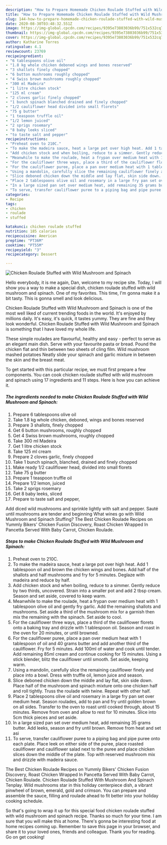 ```yaml
---
description: "How to Prepare Homemade Chicken Roulade Stuffed with Wild Mushroom and Spinach"
title: "How to Prepare Homemade Chicken Roulade Stuffed with Wild Mushroom and Spinach"
slug: 144-how-to-prepare-homemade-chicken-roulade-stuffed-with-wild-mushroom-and-spinach
date: 2020-08-30T03:48:32.551Z
image: https://img-global.cpcdn.com/recipes/9395e73803036b99/751x532cq70/chicken-roulade-stuffed-with-wild-mushroom-and-spinach-recipe-main-photo.jpg
thumbnail: https://img-global.cpcdn.com/recipes/9395e73803036b99/751x532cq70/chicken-roulade-stuffed-with-wild-mushroom-and-spinach-recipe-main-photo.jpg
cover: https://img-global.cpcdn.com/recipes/9395e73803036b99/751x532cq70/chicken-roulade-stuffed-with-wild-mushroom-and-spinach-recipe-main-photo.jpg
author: Katharine Torres
ratingvalue: 4.1
reviewcount: 23769
recipeingredient:
- "6 tablespoons olive oil"
- "1.8 kg whole chicken deboned wings and bones reserved"
- "3 shallots finely chopped"
- "6 button mushrooms roughly chopped"
- "4 Swiss brown mushrooms roughly chopped"
- "300 ml Madeira"
- "1 litre chicken stock"
- "125 ml cream"
- "2 cloves garlic finely chopped"
- "1 bunch spinach blanched drained and finely chopped"
- "1/2 cauliflower head divided into small florets"
- "75 g butter"
- "1 teaspoon truffle oil"
- "1/2 lemon juiced"
- "2 sprigs rosemary"
- "8 baby leeks sliced"
- "to taste salt and pepper"
recipeinstructions:
- "Preheat oven to 210C."
- "To make the madeira sauce, heat a large pot over high heat. Add 1 tablespoon oil and brown the chicken wings and bones. Add half of the shallots and half mushrooms and fry for 5 minutes. Deglaze with madeira and reduce by half."
- "Add chicken stock and when boiling, reduce to a simmer. Gently reduce by two thirds, uncovered. Strain into a smaller pot and add 2 tbsp cream. Season and set aside, covered to keep warm."
- "Meanwhile to make the roulade, heat a frypan over medium heat with 1 tablespoon olive oil and gently fry garlic. Add the remaining shallots and mushrooms. Set aside a third of the mushroom mix for a garnish then mix the remaining with the spinach. Set aside to cool."
- "For the cauliflower three ways, place a third of the cauliflower florets onto a baking tray and drizzle with 1 tablespoon oil. Season and roast in the oven for 20 minutes, or until browned."
- "For the cauliflower puree, place a pan over medium heat with 1 tablespoon of oil and 40 grams butter and add another third of the cauliflower. Fry for 5 minutes. Add 100ml of water and cook until tender. Add remaining 85ml cream and continue cooking for 15 minutes. Using a stick blender, blitz the cauliflower until smooth. Set aside, keeping warm."
- "Using a mandolin, carefully slice the remaining cauliflower finely and place into a bowl. Dress with truffle oil, lemon juice and season."
- "Slice deboned chicken down the middle and lay flat, skin side down. Place half of the mushroom and spinach mixture onto one chicken half and roll tightly. Truss the roulade with twine. Repeat with other half."
- "Place 2 tablespoons olive oil and rosemary in a large fry pan set over medium heat. Season roulades, add to pan and fry until golden brown on all sides. Transfer to the oven to roast until cooked through, about 15 minutes. Remove from oven and allow to rest for 10 minutes. Slice into 5cm thick pieces and set aside."
- "In a large sized pan set over medium heat, add remaining 35 grams butter. Add leeks, season and fry until brown. Remove from heat and set asi"
- "To serve, transfer cauliflower puree to a piping bag and pipe puree onto each plate. Place leek on either side of the puree, place roasted cauliflower and cauliflower salad next to the puree and place chicken slices down the middle of the plate. Top with reserved mushroom mix and drizzle with madeira sauce."
categories:
- Recipe
tags:
- chicken
- roulade
- stuffed

katakunci: chicken roulade stuffed 
nutrition: 185 calories
recipecuisine: American
preptime: "PT36M"
cooktime: "PT55M"
recipeyield: "3"
recipecategory: Dessert

---
```



![Chicken Roulade Stuffed with Wild Mushroom and Spinach](https://img-global.cpcdn.com/recipes/9395e73803036b99/751x532cq70/chicken-roulade-stuffed-with-wild-mushroom-and-spinach-recipe-main-photo.jpg)

Hello everybody, it is me again, Dan, welcome to my recipe site. Today, I will show you a way to make a special dish, chicken roulade stuffed with wild mushroom and spinach. One of my favorites. This time, I'm gonna make it a bit tasty. This is gonna smell and look delicious.

Chicken Roulade Stuffed with Wild Mushroom and Spinach is one of the most well liked of current trending foods in the world. It's enjoyed by millions daily. It's easy, it's quick, it tastes yummy. They are fine and they look wonderful. Chicken Roulade Stuffed with Wild Mushroom and Spinach is something that I have loved my whole life.

These simple roulades are flavourful, healthy and easy - perfect to serve as an elegant main dish. Serve with your favourite pasta or bread. Pound the chicken flat and thin between two sheets of cling film. Wild mushroom mashed potatoes Neatly slide your spinach and garlic mixture in between the skin and the breast meat.


To get started with this particular recipe, we must first prepare a few components. You can cook chicken roulade stuffed with wild mushroom and spinach using 17 ingredients and 11 steps. Here is how you can achieve it.

<!--inarticleads1-->

##### The ingredients needed to make Chicken Roulade Stuffed with Wild Mushroom and Spinach:

1. Prepare 6 tablespoons olive oil
1. Take 1.8 kg whole chicken, deboned, wings and bones reserved
1. Prepare 3 shallots, finely chopped
1. Get 6 button mushrooms, roughly chopped
1. Get 4 Swiss brown mushrooms, roughly chopped
1. Take 300 ml Madeira
1. Get 1 litre chicken stock
1. Take 125 ml cream
1. Prepare 2 cloves garlic, finely chopped
1. Take 1 bunch spinach, blanched, drained and finely chopped
1. Make ready 1/2 cauliflower head, divided into small florets
1. Take 75 g butter
1. Prepare 1 teaspoon truffle oil
1. Prepare 1/2 lemon, juiced
1. Take 2 sprigs rosemary
1. Get 8 baby leeks, sliced
1. Prepare to taste salt and pepper,


Add diced wild mushrooms and sprinkle lightly with salt and pepper. Sauté until mushrooms are tender and beginning What wines go with Wild Mushroom and Spinach Stuffing? The Best Chicken Roulade Recipes on Yummly Bikers&#39; Chicken Fusion Discovery, Roast Chicken Wrapped In Pancetta Served With Baby Carrot, Chicken Roulade. 

<!--inarticleads2-->

##### Steps to make Chicken Roulade Stuffed with Wild Mushroom and Spinach:

1. Preheat oven to 210C.
1. To make the madeira sauce, heat a large pot over high heat. Add 1 tablespoon oil and brown the chicken wings and bones. Add half of the shallots and half mushrooms and fry for 5 minutes. Deglaze with madeira and reduce by half.
1. Add chicken stock and when boiling, reduce to a simmer. Gently reduce by two thirds, uncovered. Strain into a smaller pot and add 2 tbsp cream. Season and set aside, covered to keep warm.
1. Meanwhile to make the roulade, heat a frypan over medium heat with 1 tablespoon olive oil and gently fry garlic. Add the remaining shallots and mushrooms. Set aside a third of the mushroom mix for a garnish then mix the remaining with the spinach. Set aside to cool.
1. For the cauliflower three ways, place a third of the cauliflower florets onto a baking tray and drizzle with 1 tablespoon oil. Season and roast in the oven for 20 minutes, or until browned.
1. For the cauliflower puree, place a pan over medium heat with 1 tablespoon of oil and 40 grams butter and add another third of the cauliflower. Fry for 5 minutes. Add 100ml of water and cook until tender. Add remaining 85ml cream and continue cooking for 15 minutes. Using a stick blender, blitz the cauliflower until smooth. Set aside, keeping warm.
1. Using a mandolin, carefully slice the remaining cauliflower finely and place into a bowl. Dress with truffle oil, lemon juice and season.
1. Slice deboned chicken down the middle and lay flat, skin side down. Place half of the mushroom and spinach mixture onto one chicken half and roll tightly. Truss the roulade with twine. Repeat with other half.
1. Place 2 tablespoons olive oil and rosemary in a large fry pan set over medium heat. Season roulades, add to pan and fry until golden brown on all sides. Transfer to the oven to roast until cooked through, about 15 minutes. Remove from oven and allow to rest for 10 minutes. Slice into 5cm thick pieces and set aside.
1. In a large sized pan set over medium heat, add remaining 35 grams butter. Add leeks, season and fry until brown. Remove from heat and set asi
1. To serve, transfer cauliflower puree to a piping bag and pipe puree onto each plate. Place leek on either side of the puree, place roasted cauliflower and cauliflower salad next to the puree and place chicken slices down the middle of the plate. Top with reserved mushroom mix and drizzle with madeira sauce.


The Best Chicken Roulade Recipes on Yummly Bikers&#39; Chicken Fusion Discovery, Roast Chicken Wrapped In Pancetta Served With Baby Carrot, Chicken Roulade. Chicken Roulade Stuffed With Mushroom And Spinach Tenplay. Wild mushrooms star in this holiday centerpiece dish, a vibrant pinwheel of brown, emerald, gold and crimson. You can prepare and assemble the sauce, filling and roulade ahead to fit better into your holiday cooking schedule. 

So that's going to wrap it up for this special food chicken roulade stuffed with wild mushroom and spinach recipe. Thanks so much for your time. I am sure that you will make this at home. There's gonna be interesting food at home recipes coming up. Remember to save this page in your browser, and share it to your loved ones, friends and colleague. Thank you for reading. Go on get cooking!
